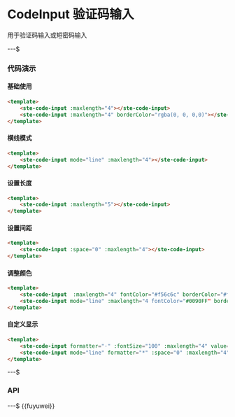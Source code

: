 # CodeInput 验证码输入

用于验证码输入或短密码输入

---$

### 代码演示

#### 基础使用

```html
<template>
    <ste-code-input :maxlength="4"></ste-code-input>
    <ste-code-input :maxlength="4" borderColor="rgba(0, 0, 0,0)"></ste-code-input>
</template>
```

#### 横线模式

```html
<template>
    <ste-code-input mode="line" :maxlength="4"></ste-code-input>
</template>
```

#### 设置长度

```html
<template>
    <ste-code-input :maxlength="5"></ste-code-input>
</template>
```

#### 设置间距

```html
<template>
    <ste-code-input :space="0" :maxlength="4"></ste-code-input>
</template>
```

#### 调整颜色

```html
<template>
    <ste-code-input  :maxlength="4" fontColor="#f56c6c" borderColor="#f56c6c"></ste-code-input>
    <ste-code-input mode="line" :maxlength="4 fontColor="#0090FF" borderColor="#0090FF"></ste-code-input>
</template>
```

#### 自定义显示

```html
<template>
    <ste-code-input formatter="·" :fontSize="100" :maxlength="4" value="1"></ste-code-input>
    <ste-code-input mode="line" formatter="*" :space="0" :maxlength="4" value="12"></ste-code-input>
</template>
```

---$

### API

<!-- props -->

---$
{{fuyuwei}}
